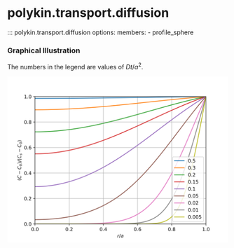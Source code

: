# polykin.transport.diffusion

::: polykin.transport.diffusion
    options:
        members:
            - profile_sphere

### Graphical Illustration

The numbers in the legend are values of $D t / a^2$.

![profile_sphere](profile_sphere.svg)
